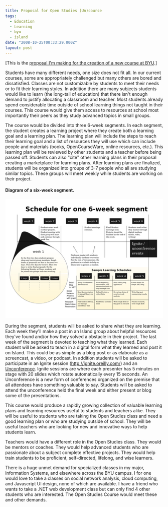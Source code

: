 ```yaml
---
title: Proposal for Open Studies (Un)course
tags:
  - Education
  - Learning
  - byu
  - island
date: "2008-10-25T00:33:29.000Z"
layout: post
---
```


\[This is the [proposal I'm making for the creation of a new course at BYU][0].\]  

Students have many different needs, one size does not fit all. In our current courses, some are appropriately challenged but many others are bored and dissatisfied. Classes are not customizable by students to meet their needs or to fit their learning styles. In addition there are many subjects students would like to learn (the long-tail of education) that there isn't enough demand to justify allocating a classroom and teacher. Most students already spend considerable time outside of school learning things not taught in their courses. This course would give them access to resources at school most importantly their peers as they study advanced topics in small groups.  

  

The course would be divided into three 6-week segments. In each segment, the student creates a learning project where they create both a learning goal and a learning plan. The learning plan will include the steps to reach their learning goal and a list of resources they will use which can include people and materials (books, OpenCourseWare, online resources, etc.). This learning plan will be reviewed by other students and a teacher before being passed off. Students can also "cite" other learning plans in their proposal creating a marketplace for learning plans. After learning plans are finalized, students will be organized into groups of 3-7 people who all are studying similar topics. These groups will meet weekly while students are working on their project.  

  


#### Diagram of a six-week segment.  

[![openstudies](./2969785767_ce6ff99643_b.jpg)][1]  

  

During the segment, students will be asked to share what they are learning. Each week they'll make a post in an Island group about helpful resources they've found and/or how they solved a obstacle in their project. The last week of the segment is devoted to teaching what they learned. Each student will be asked to teach in a digital form what they learned and post it on Island. This could be as simple as a blog post or as elaborate as a screencast, a video, or podcast. In addition students will be asked to participate in an Ignite session (http://ignite.oreilly.com/) and an [Unconference][2]. Ignite sessions are where each presenter has 5 minutes on stage with 20 slides which rotate automatically every 15 seconds. An Unconference is a new form of conferences organized on the premise that all attendees have something valuable to say. Students will be asked to attend the unconference held the final week and either present or blog some of the presentations.  

  

This course would produce a rapidly growing collection of valuable learning plans and learning resources useful to students and teachers alike. They will be useful to students who are taking the Open Studies class and need a good learning plan or who are studying outside of school. They will be useful teachers who are looking for new and innovative ways to help students learn.   

  

Teachers would have a different role in the Open Studies class. They would be mentors or coaches. They would help advanced students who are passionate about a subject complete effective projects. They would help train students to be proficient, self-directed, lifelong, and wise learners.  

  

There is a huge unmet demand for specialized classes in my major, Information Systems, and elsewhere across the BYU campus. I for one would love to take a classes on social network analysis, cloud computing, and Javascript UI design, none of which are available. I have a friend who wants to take a .NET web development class but can only find 4 other students who are interested. The Open Studies Course would meet these and other demands.

[0]: https://island.byu.edu/content/proposal-open-studies-uncourse
[1]: http://www.flickr.com/photos/82268668@N00/2969785767/ "openstudies by kylenumber5, on Flickr"
[2]: http://www.digital-web.com/articles/understanding_the_unconference/